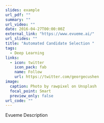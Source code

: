 ```yaml
---
slides: example
url_pdf: ""
summary: ""
url_video: ""
date: 2016-04-27T00:00:00Z
external_link: "https://www.evueme.ai/"
url_slides: ""
title: "Automated Candidate Selection "
tags:
  - Deep Learning
links:
  - icon: twitter
    icon_pack: fab
    name: Follow
    url: https://twitter.com/georgecushen
image:
  caption: Photo by rawpixel on Unsplash
  focal_point: Smart
  preview_only: false
url_code: ""
---
```

Evueme Description
